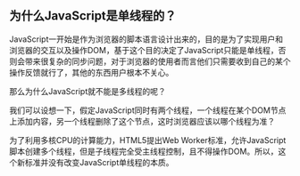 ## 为什么JavaScript是单线程的？

JavaScript一开始是作为浏览器的脚本语言设计出来的，目的是为了实现用户和浏览器的交互以及操作DOM，基于这个目的决定了JavaScript只能是单线程，否则会带来很复杂的同步问题，对于浏览器的使用者而言他们只需要收到自己的某个操作反馈就行了，其他的东西用户根本不关心。

那么为什么JavaScript就不能是多线程的呢？

我们可以设想一下，假定JavaScript同时有两个线程，一个线程在某个DOM节点上添加内容，另一个线程删除了这个节点，这时浏览器应该以哪个线程为准？

为了利用多核CPU的计算能力，HTML5提出Web Worker标准，允许JavaScript脚本创建多个线程，但是子线程完全受主线程控制，且不得操作DOM。所以，这个新标准并没有改变JavaScript单线程的本质。

